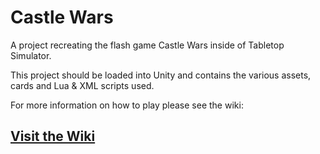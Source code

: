 # Castle Wars

A project recreating the flash game Castle Wars inside of Tabletop Simulator.

This project should be loaded into Unity and contains the various assets, cards and Lua & XML scripts used.

For more information on how to play please see the wiki:

## [Visit the Wiki](https://bitbucket.org/searangerstom/tts-castle-wars/wiki/)